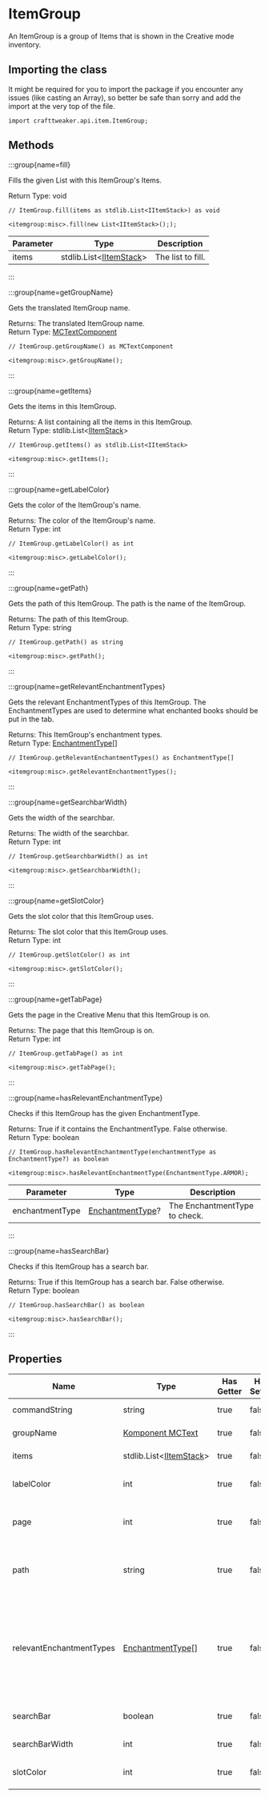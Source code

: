 # ItemGroup

An ItemGroup is a group of Items that is shown in the Creative mode inventory.

## Importing the class

It might be required for you to import the package if you encounter any issues (like casting an Array), so better be safe than sorry and add the import at the very top of the file.
```zenscript
import crafttweaker.api.item.ItemGroup;
```


## Methods

:::group{name=fill}

Fills the given List with this ItemGroup's Items.

Return Type: void

```zenscript
// ItemGroup.fill(items as stdlib.List<IItemStack>) as void

<itemgroup:misc>.fill(new List<IItemStack>(););
```

| Parameter | Type                                                                       | Description       |
| --------- | -------------------------------------------------------------------------- | ----------------- |
| items     | stdlib.List&lt;[IItemStack](/vanilla/api/items/IItemStack)&gt; | The list to fill. |


:::

:::group{name=getGroupName}

Gets the translated ItemGroup name.

Returns: The translated ItemGroup name.  
Return Type: [MCTextComponent](/vanilla/api/util/text/MCTextComponent)

```zenscript
// ItemGroup.getGroupName() as MCTextComponent

<itemgroup:misc>.getGroupName();
```

:::

:::group{name=getItems}

Gets the items in this ItemGroup.

Returns: A list containing all the items in this ItemGroup.  
Return Type: stdlib.List&lt;[IItemStack](/vanilla/api/items/IItemStack)&gt;

```zenscript
// ItemGroup.getItems() as stdlib.List<IItemStack>

<itemgroup:misc>.getItems();
```

:::

:::group{name=getLabelColor}

Gets the color of the ItemGroup's name.

Returns: The color of the ItemGroup's name.  
Return Type: int

```zenscript
// ItemGroup.getLabelColor() as int

<itemgroup:misc>.getLabelColor();
```

:::

:::group{name=getPath}

Gets the path of this ItemGroup. The path is the name of the ItemGroup.

Returns: The path of this ItemGroup.  
Return Type: string

```zenscript
// ItemGroup.getPath() as string

<itemgroup:misc>.getPath();
```

:::

:::group{name=getRelevantEnchantmentTypes}

Gets the relevant EnchantmentTypes of this ItemGroup. The EnchantmentTypes are used to determine what enchanted books should be put in the tab.

Returns: This ItemGroup's enchantment types.  
Return Type: [EnchantmentType](/vanilla/api/enchantment/EnchantmentType)[]

```zenscript
// ItemGroup.getRelevantEnchantmentTypes() as EnchantmentType[]

<itemgroup:misc>.getRelevantEnchantmentTypes();
```

:::

:::group{name=getSearchbarWidth}

Gets the width of the searchbar.

Returns: The width of the searchbar.  
Return Type: int

```zenscript
// ItemGroup.getSearchbarWidth() as int

<itemgroup:misc>.getSearchbarWidth();
```

:::

:::group{name=getSlotColor}

Gets the slot color that this ItemGroup uses.

Returns: The slot color that this ItemGroup uses.  
Return Type: int

```zenscript
// ItemGroup.getSlotColor() as int

<itemgroup:misc>.getSlotColor();
```

:::

:::group{name=getTabPage}

Gets the page in the Creative Menu that this ItemGroup is on.

Returns: The page that this ItemGroup is on.  
Return Type: int

```zenscript
// ItemGroup.getTabPage() as int

<itemgroup:misc>.getTabPage();
```

:::

:::group{name=hasRelevantEnchantmentType}

Checks if this ItemGroup has the given EnchantmentType.

Returns: True if it contains the EnchantmentType. False otherwise.  
Return Type: boolean

```zenscript
// ItemGroup.hasRelevantEnchantmentType(enchantmentType as EnchantmentType?) as boolean

<itemgroup:misc>.hasRelevantEnchantmentType(EnchantmentType.ARMOR);
```

| Parameter       | Type                                                         | Description                   |
| --------------- | ------------------------------------------------------------ | ----------------------------- |
| enchantmentType | [EnchantmentType](/vanilla/api/enchantment/EnchantmentType)? | The EnchantmentType to check. |


:::

:::group{name=hasSearchBar}

Checks if this ItemGroup has a search bar.

Returns: True if this ItemGroup has a search bar. False otherwise.  
Return Type: boolean

```zenscript
// ItemGroup.hasSearchBar() as boolean

<itemgroup:misc>.hasSearchBar();
```

:::


## Properties

| Name                     | Type                                                                       | Has Getter | Has Setter | Description                                                                                                                                                   |
| ------------------------ | -------------------------------------------------------------------------- | ---------- | ---------- | ------------------------------------------------------------------------------------------------------------------------------------------------------------- |
| commandString            | string                                                                     | true       | false      | No Description Provided                                                                                                                                       |
| groupName                | [Komponent MCText](/vanilla/api/util/text/MCTextComponent)                 | true       | false      | Gets the translated ItemGroup name.                                                                                                                           |
| items                    | stdlib.List&lt;[IItemStack](/vanilla/api/items/IItemStack)&gt; | true       | false      | Gets the items in this ItemGroup.                                                                                                                             |
| labelColor               | int                                                                        | true       | false      | Gets the color of the ItemGroup's name.                                                                                                                       |
| page                     | int                                                                        | true       | false      | Gets the page in the Creative Menu that this ItemGroup is on.                                                                                                 |
| path                     | string                                                                     | true       | false      | Gets the path of this ItemGroup. <br />  The path is the name of the ItemGroup.                                                                         |
| relevantEnchantmentTypes | [EnchantmentType](/vanilla/api/enchantment/EnchantmentType)[]              | true       | false      | Gets the relevant EnchantmentTypes of this ItemGroup. <br />  The EnchantmentTypes are used to determine what enchanted books should be put in the tab. |
| searchBar                | boolean                                                                    | true       | false      | Checks if this ItemGroup has a search bar.                                                                                                                    |
| searchBarWidth           | int                                                                        | true       | false      | Gets the width of the searchbar.                                                                                                                              |
| slotColor                | int                                                                        | true       | false      | Gets the slot color that this ItemGroup uses.                                                                                                                 |


